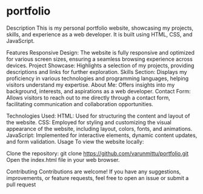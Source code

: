 # portfolio
Description
This is my personal portfolio website, showcasing my projects, skills, and experience as a web developer. It is built using HTML, CSS, and JavaScript.

Features
Responsive Design: The website is fully responsive and optimized for various screen sizes, ensuring a seamless browsing experience across devices.
Project Showcase: Highlights a selection of my projects, providing descriptions and links for further exploration.
Skills Section: Displays my proficiency in various technologies and programming languages, helping visitors understand my expertise.
About Me: Offers insights into my background, interests, and aspirations as a web developer.
Contact Form: Allows visitors to reach out to me directly through a contact form, facilitating communication and collaboration opportunities.

Technologies Used:
HTML: Used for structuring the content and layout of the website.
CSS: Employed for styling and customizing the visual appearance of the website, including layout, colors, fonts, and animations.
JavaScript: Implemented for interactive elements, dynamic content updates, and form validation.
Usage
To view the website locally:

Clone the repository: git clone https://github.com/varunmittu/portfolio.git
Open the index.html file in your web browser.

Contributing
Contributions are welcome! If you have any suggestions, improvements, or feature requests, feel free to open an issue or submit a pull request
